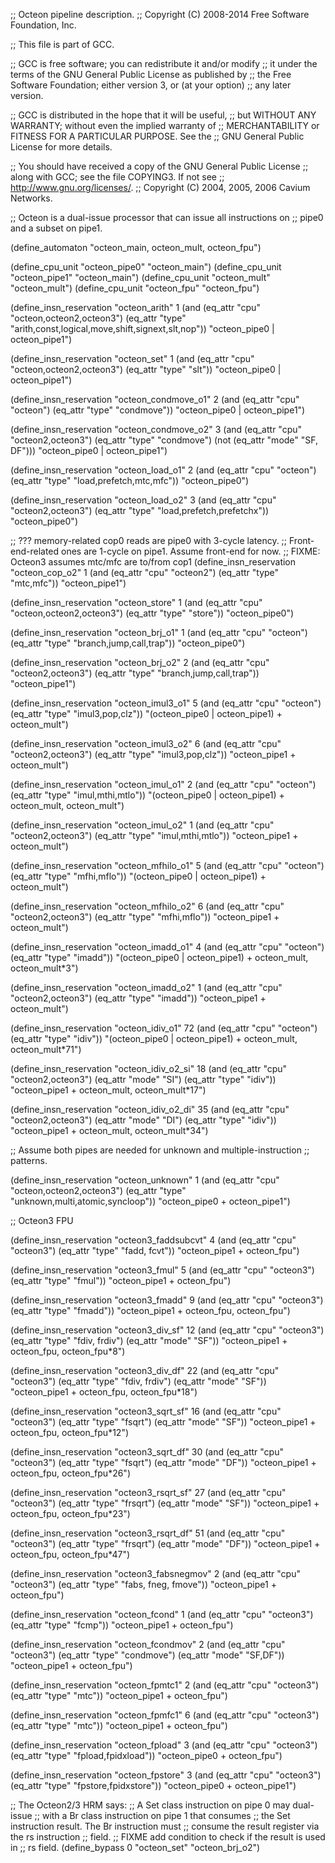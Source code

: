 ;;  Octeon pipeline description.
;;  Copyright (C) 2008-2014 Free Software Foundation, Inc.

;; This file is part of GCC.

;; GCC is free software; you can redistribute it and/or modify
;; it under the terms of the GNU General Public License as published by
;; the Free Software Foundation; either version 3, or (at your option)
;; any later version.

;; GCC is distributed in the hope that it will be useful,
;; but WITHOUT ANY WARRANTY; without even the implied warranty of
;; MERCHANTABILITY or FITNESS FOR A PARTICULAR PURPOSE.  See the
;; GNU General Public License for more details.

;; You should have received a copy of the GNU General Public License
;; along with GCC; see the file COPYING3.  If not see
;; <http://www.gnu.org/licenses/>.
;;   Copyright (C) 2004, 2005, 2006 Cavium Networks.


;; Octeon is a dual-issue processor that can issue all instructions on
;; pipe0 and a subset on pipe1.

(define_automaton "octeon_main, octeon_mult, octeon_fpu")

(define_cpu_unit "octeon_pipe0" "octeon_main")
(define_cpu_unit "octeon_pipe1" "octeon_main")
(define_cpu_unit "octeon_mult" "octeon_mult")
(define_cpu_unit "octeon_fpu" "octeon_fpu")

(define_insn_reservation "octeon_arith" 1
  (and (eq_attr "cpu" "octeon,octeon2,octeon3")
       (eq_attr "type" "arith,const,logical,move,shift,signext,slt,nop"))
  "octeon_pipe0 | octeon_pipe1")

(define_insn_reservation "octeon_set" 1
  (and (eq_attr "cpu" "octeon,octeon2,octeon3")
       (eq_attr "type" "slt"))
  "octeon_pipe0 | octeon_pipe1")

(define_insn_reservation "octeon_condmove_o1" 2
  (and (eq_attr "cpu" "octeon")
       (eq_attr "type" "condmove"))
  "octeon_pipe0 | octeon_pipe1")

(define_insn_reservation "octeon_condmove_o2" 3
  (and (eq_attr "cpu" "octeon2,octeon3")
       (eq_attr "type" "condmove")
       (not (eq_attr "mode" "SF, DF")))
  "octeon_pipe0 | octeon_pipe1")

(define_insn_reservation "octeon_load_o1" 2
  (and (eq_attr "cpu" "octeon")
       (eq_attr "type" "load,prefetch,mtc,mfc"))
  "octeon_pipe0")

(define_insn_reservation "octeon_load_o2" 3
  (and (eq_attr "cpu" "octeon2,octeon3")
       (eq_attr "type" "load,prefetch,prefetchx"))
  "octeon_pipe0")

;; ??? memory-related cop0 reads are pipe0 with 3-cycle latency.
;; Front-end-related ones are 1-cycle on pipe1.  Assume front-end for now.
;; FIXME: Octeon3 assumes mtc/mfc are to/from cop1
(define_insn_reservation "octeon_cop_o2" 1
  (and (eq_attr "cpu" "octeon2")
       (eq_attr "type" "mtc,mfc"))
  "octeon_pipe1")

(define_insn_reservation "octeon_store" 1
  (and (eq_attr "cpu" "octeon,octeon2,octeon3")
       (eq_attr "type" "store"))
  "octeon_pipe0")

(define_insn_reservation "octeon_brj_o1" 1
  (and (eq_attr "cpu" "octeon")
       (eq_attr "type" "branch,jump,call,trap"))
  "octeon_pipe0")

(define_insn_reservation "octeon_brj_o2" 2
  (and (eq_attr "cpu" "octeon2,octeon3")
       (eq_attr "type" "branch,jump,call,trap"))
  "octeon_pipe1")

(define_insn_reservation "octeon_imul3_o1" 5
  (and (eq_attr "cpu" "octeon")
       (eq_attr "type" "imul3,pop,clz"))
  "(octeon_pipe0 | octeon_pipe1) + octeon_mult")

(define_insn_reservation "octeon_imul3_o2" 6
  (and (eq_attr "cpu" "octeon2,octeon3")
       (eq_attr "type" "imul3,pop,clz"))
  "octeon_pipe1 + octeon_mult")

(define_insn_reservation "octeon_imul_o1" 2
  (and (eq_attr "cpu" "octeon")
       (eq_attr "type" "imul,mthi,mtlo"))
  "(octeon_pipe0 | octeon_pipe1) + octeon_mult, octeon_mult")

(define_insn_reservation "octeon_imul_o2" 1
  (and (eq_attr "cpu" "octeon2,octeon3")
       (eq_attr "type" "imul,mthi,mtlo"))
  "octeon_pipe1 + octeon_mult")

(define_insn_reservation "octeon_mfhilo_o1" 5
  (and (eq_attr "cpu" "octeon")
       (eq_attr "type" "mfhi,mflo"))
  "(octeon_pipe0 | octeon_pipe1) + octeon_mult")

(define_insn_reservation "octeon_mfhilo_o2" 6
  (and (eq_attr "cpu" "octeon2,octeon3")
       (eq_attr "type" "mfhi,mflo"))
  "octeon_pipe1 + octeon_mult")

(define_insn_reservation "octeon_imadd_o1" 4
  (and (eq_attr "cpu" "octeon")
       (eq_attr "type" "imadd"))
  "(octeon_pipe0 | octeon_pipe1) + octeon_mult, octeon_mult*3")

(define_insn_reservation "octeon_imadd_o2" 1
  (and (eq_attr "cpu" "octeon2,octeon3")
       (eq_attr "type" "imadd"))
  "octeon_pipe1 + octeon_mult")

(define_insn_reservation "octeon_idiv_o1" 72
  (and (eq_attr "cpu" "octeon")
       (eq_attr "type" "idiv"))
  "(octeon_pipe0 | octeon_pipe1) + octeon_mult, octeon_mult*71")

(define_insn_reservation "octeon_idiv_o2_si" 18
  (and (eq_attr "cpu" "octeon2,octeon3")
       (eq_attr "mode" "SI")
       (eq_attr "type" "idiv"))
  "octeon_pipe1 + octeon_mult, octeon_mult*17")

(define_insn_reservation "octeon_idiv_o2_di" 35
  (and (eq_attr "cpu" "octeon2,octeon3")
       (eq_attr "mode" "DI")
       (eq_attr "type" "idiv"))
  "octeon_pipe1 + octeon_mult, octeon_mult*34")

;; Assume both pipes are needed for unknown and multiple-instruction
;; patterns.

(define_insn_reservation "octeon_unknown" 1
  (and (eq_attr "cpu" "octeon,octeon2,octeon3")
       (eq_attr "type" "unknown,multi,atomic,syncloop"))
  "octeon_pipe0 + octeon_pipe1")

;; Octeon3 FPU

(define_insn_reservation "octeon3_faddsubcvt" 4
  (and (eq_attr "cpu" "octeon3")
       (eq_attr "type" "fadd, fcvt"))
  "octeon_pipe1 + octeon_fpu")

(define_insn_reservation "octeon3_fmul" 5
  (and (eq_attr "cpu" "octeon3")
       (eq_attr "type" "fmul"))
  "octeon_pipe1 + octeon_fpu")

(define_insn_reservation "octeon3_fmadd" 9
  (and (eq_attr "cpu" "octeon3")
       (eq_attr "type" "fmadd"))
  "octeon_pipe1 + octeon_fpu, octeon_fpu")

(define_insn_reservation "octeon3_div_sf" 12
  (and (eq_attr "cpu" "octeon3")
       (eq_attr "type" "fdiv, frdiv")
       (eq_attr "mode" "SF"))
  "octeon_pipe1 + octeon_fpu, octeon_fpu*8")

(define_insn_reservation "octeon3_div_df" 22
  (and (eq_attr "cpu" "octeon3")
       (eq_attr "type" "fdiv, frdiv")
       (eq_attr "mode" "SF"))
  "octeon_pipe1 + octeon_fpu, octeon_fpu*18")

(define_insn_reservation "octeon3_sqrt_sf" 16
  (and (eq_attr "cpu" "octeon3")
       (eq_attr "type" "fsqrt")
       (eq_attr "mode" "SF"))
  "octeon_pipe1 + octeon_fpu, octeon_fpu*12")

(define_insn_reservation "octeon3_sqrt_df" 30
  (and (eq_attr "cpu" "octeon3")
       (eq_attr "type" "fsqrt")
       (eq_attr "mode" "DF"))
  "octeon_pipe1 + octeon_fpu, octeon_fpu*26")

(define_insn_reservation "octeon3_rsqrt_sf" 27
  (and (eq_attr "cpu" "octeon3")
       (eq_attr "type" "frsqrt")
       (eq_attr "mode" "SF"))
  "octeon_pipe1 + octeon_fpu, octeon_fpu*23")

(define_insn_reservation "octeon3_rsqrt_df" 51
  (and (eq_attr "cpu" "octeon3")
       (eq_attr "type" "frsqrt")
       (eq_attr "mode" "DF"))
  "octeon_pipe1 + octeon_fpu, octeon_fpu*47")

(define_insn_reservation "octeon3_fabsnegmov" 2
  (and (eq_attr "cpu" "octeon3")
       (eq_attr "type" "fabs, fneg, fmove"))
  "octeon_pipe1 + octeon_fpu")

(define_insn_reservation "octeon_fcond" 1
  (and (eq_attr "cpu" "octeon3")
       (eq_attr "type" "fcmp"))
  "octeon_pipe1 + octeon_fpu")

(define_insn_reservation "octeon_fcondmov" 2
  (and (eq_attr "cpu" "octeon3")
       (eq_attr "type" "condmove")
       (eq_attr "mode" "SF,DF"))
  "octeon_pipe1 + octeon_fpu")

(define_insn_reservation "octeon_fpmtc1" 2
  (and (eq_attr "cpu" "octeon3")
       (eq_attr "type" "mtc"))
  "octeon_pipe1 + octeon_fpu")

(define_insn_reservation "octeon_fpmfc1" 6
  (and (eq_attr "cpu" "octeon3")
       (eq_attr "type" "mtc"))
  "octeon_pipe1 + octeon_fpu")

(define_insn_reservation "octeon_fpload" 3
  (and (eq_attr "cpu" "octeon3")
       (eq_attr "type" "fpload,fpidxload"))
  "octeon_pipe0 + octeon_fpu")

(define_insn_reservation "octeon_fpstore" 3
  (and (eq_attr "cpu" "octeon3")
       (eq_attr "type" "fpstore,fpidxstore"))
  "octeon_pipe0 + octeon_pipe1")

;; The Octeon2/3 HRM says:
;; A Set class instruction on pipe 0 may dual-issue
;; with a Br class instruction on pipe 1 that consumes
;; the Set instruction result. The Br instruction must
;; consume the result register via the rs instruction
;; field. 
;; FIXME add condition to check if the result is used in
;; rs field.
(define_bypass 0 "octeon_set" "octeon_brj_o2")


